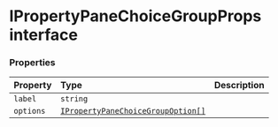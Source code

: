 # IPropertyPaneChoiceGroupProps interface








### Properties

| Property	   | Type	| Description|
|:-------------|:-------|:-----------|
|`label`      | `string` |  |
|`options`      | [`IPropertyPaneChoiceGroupOption[]`](../sp-client-preview/ipropertypanechoicegroupoption.md) |  |





